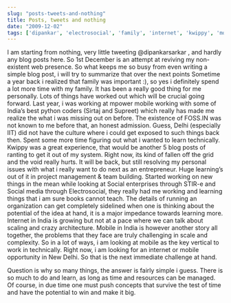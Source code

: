 ```yaml
---
slug: "posts-tweets-and-nothing"
title: Posts, tweets and nothing
date: "2009-12-02"
tags: ['dipankar', 'electrosocial', 'family', 'internet', 'kwippy', 'mobile', 'mpower', 'posts', 'sirtaj', 'stir-e', 'supreet', 'tweet']
---
```

I am starting from nothing, very little tweeting @dipankarsarkar , and hardly any blog posts here. So 1st December is an attempt at reviving my non-existent web presence. So what keeps me so busy from even writing a simple blog post, i will try to summarize that over the next points
Sometime a year back i realized that family was important :), so yes i definitely spend a lot more time with my family. It has been a really good thing for me personally. Lots of things have worked out which will be crucial going forward.
	Last year, i was working at mpower mobile working with some of India’s best python coders (Sirtaj and Supreet) which really has made me realize the what i was missing out on before. The existence of FOSS.IN was not known to me before that, an honest admission. Guess, Delhi (especially IIT) did not have the culture where i could get exposed to such things back then. Spent some more time figuring out what i wanted to learn technically.
	Kwippy was a great experience, that would be another 5 blog posts of ranting to get it out of my system. Right now, its kind of fallen off the grid and the void really hurts. It will be back, but still resolving my personal issues with what i really want to do next as an entrepreneur. Huge learning’s out of it in project management & team building.
	Started working on new things in the mean while looking at Social enterprises through STIR-e and Social media through Electrosocial, they really had me working and learning things that i am sure books cannot teach. The details of running an organization can get completely sidelined when one is thinking about the potential of the idea at hand, it is a major impedance towards learning more.
	Internet in India is growing but not at a pace where we can talk about scaling and crazy architecture. Mobile in India is however another story all together, the problems that they face are truly challenging in scale and complexity. So in a lot of ways, i am looking at mobile as the key vertical to work in technically.
	Right now, i am looking for an internet or mobile opportunity in New Delhi. So that is the next immediate challenge at hand.

Question is why so many things, the answer is fairly simple i guess. There is so much to do and learn, as long as time and resources can be managed. Of course, in due time one must push concepts that survive the test of time and have the potential to win and make it big.
